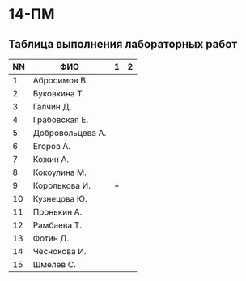 # 14-ПМ

## Таблица выполнения лабораторных работ

NN| ФИО              | 1 | 2 
--|------------------|---|---
1 | Абросимов В.     |   |
2 | Буковкина Т.     |   |
3 | Галчин Д.        |   |
4 | Грабовская Е.    |   |
5 | Добровольцева А. |   |
6 | Егоров А.        |   |
7 | Кожин А.         |   |
8 | Кокоулина М.     |   |
9 | Королькова И.    | + |
10| Кузнецова Ю.     |   |
11| Пронькин А.      |   |
12| Рамбаева Т.      |   |
13| Фотин Д.         |   |
14| Чеснокова И.     |   |
15| Шмелев С.        |   |
